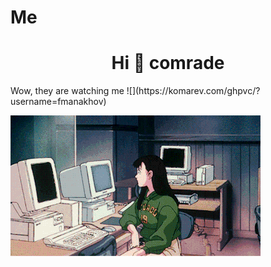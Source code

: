 # Me
<h1 align="center">Hi 👋 comrade </h1>
Wow, they are watching me ![](https://komarev.com/ghpvc/?username=fmanakhov)

![Alt](https://github.com/fmanakhov/fmanakhov/blob/main/GG.gif)
